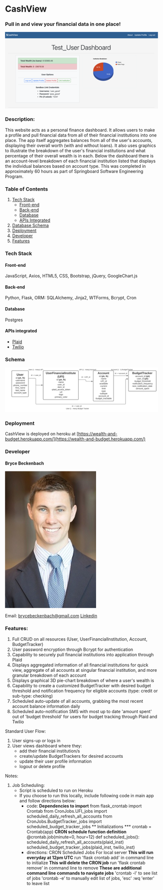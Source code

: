 # CashView
### Pull in and view your financial data in one place!

[![CashView App](static/images/readme/DisplayView.png)](https://wealth-and-budget.herokuapp.com/)


### Description:
This website acts as a personal finance dashboard. It allows users to make a profile and pull financial data from all of their financial institutions into one place. The app itself aggregates balances from all of the user's accounts, displaying their overall worth (with and without loans). It also uses graphics to illustrate the breakdown of the user's financial institutions and what percentage of their overall wealth is in each. Below the dashboard there is an account-level breakdown of each financial institution listed that displays the individual balances based on account type. This was completed in approximately 60 hours as part of Springboard Software Engineering Program.

### Table of Contents
1. [ Tech Stack ](#Tech-Stack)
    - [ Front-end ](#Front-end)
    - [ Back-end ](#Back-end)
    - [ Database ](#Database)
    - [ APIs Integrated ](#APIs)
2. [ Database Schema ](#Schema)
3. [ Deployment ](#Deployment)
4. [ Developer ](#Developer)
5. [ Features ](#Features)

<a name="Tech-Stack"></a>

### Tech Stack
<a name="Front-end"></a>

#### Front-end
JavaScript, Axios, HTML5, CSS, Bootstrap, jQuery, GoogleChart.js

<a name="Back-end"></a>

#### Back-end
Python, Flask, ORM: SQLAlchemy, Jinja2, WTForms, Bcrypt, Cron

<a name="Database"></a>

#### Database
Postgres

<a name="APIs"></a>

#### APIs integrated
- [ Plaid ](https://plaid.com/docs/api)
- [ Twilio ](https://www.twilio.com/docs)

<a name="Schema"></a>

### Schema
![Schema](static/images/readme/Schema.png)

<a name="Deployment"></a>

### Deployment
CashView is deployed on heroku at [https://wealth-and-budget.herokuapp.com/](https://wealth-and-budget.herokuapp.com/)

<a name="Developer"></a>

### Developer
#### Bryce Beckenbach
![Me](static/images/professional_shot.jpeg)

Email: [brycebeckenbach@gmail.com](mailto:brycebeckenbach@gmail.com)
[ Linkedin ](https://www.linkedin.com/in/bryce-beckenbach-52a5276a/)

<a name="Features"></a>

### Features:
1. Full CRUD on all resources (User, UserFinancialInstitution, Account, BudgetTracker)
2. User password encryption through Bcrypt for authentication
3. Capability to securely pull financial institutions into application through Plaid 
4. Displays aggregated information of all financial institutions for quick view, aggregate of all accounts at singular financial institution, and more granular breakdown of each account
5. Displays graphical 3D pie-chart breakdown of where a user's wealth is
6. Capability to create a customized BudgetTracker with desired budget threshold and notification frequency for eligible accounts (type: credit or sub-type: checking)
7. Scheduled auto-update of all accounts, grabbing the most recent account balance information daily
8. Scheduled auto-notification SMS with most up to date 'amount spent' out of 'budget threshold' for users for budget tracking through Plaid and Twilio

Standard User Flow:
1. User signs-up or logs in
2. User views dashboard where they:
    - add their financial institution/s
    - create/update BudgetTrackers for desired accounts
    - update their user profile information 
    - logout or delete profile

Notes:
1. Job Scheduling:
    - Script is scheduled to run on Heroku
    - If you choose to run this locally, include following code in main app and follow directions below:
        - code:
            **Dependencies to import**
            from flask_crontab import Crontab
            from CronJobs.UFI_jobs import scheduled_daily_refresh_all_accounts
            from CronJobs.BudgetTracker_jobs import scheduled_budget_tracker_jobs
            ** Initializations ***
            crontab = Crontab(app)
            **CRON schedule function definition**
            @crontab.job(minute=0, hour=12)
            def scheduled_jobs():
               scheduled_daily_refresh_all_accounts(plaid_inst)
               scheduled_budget_tracker_jobs(plaid_inst, twilio_inst)
        - directions:
            CRON Scheduled Jobs For local server
            **This will run everyday at 12pm UTC**
            run 'flask crontab add' in command line to initialize
            **This will delete the CRON job**
            run 'flask crontab remove' in command line to remove
            **These are additional command line commands to navigate jobs**
            'crontab -l' to see list of jobs
            'crontab -e' to manually edit list of jobs, 'esc' :wq 'enter' to leave list
            